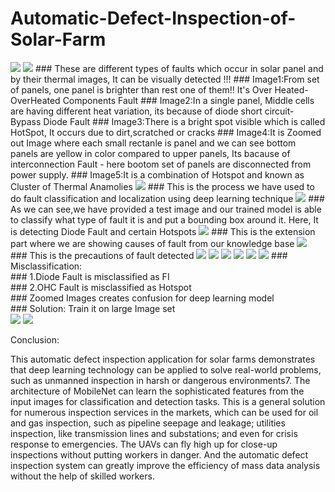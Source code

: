 # Automatic-Defect-Inspection-of-Solar-Farm  

<img src="./Dataset/ref/images1.PNG">
<img src="./Dataset/ref/images2.PNG">
### These are different types of faults which occur in solar panel and by their thermal images, It can be visually detected !!!
### Image1:From set of panels, one panel is brighter than rest one of them!! It's Over Heated- OverHeated Components Fault
### Image2:In a single panel, Middle cells are having different heat variation, its because of diode short circuit- Bypass Diode Fault
### Image3:There is a bright spot visible which is called HotSpot, It occurs due to dirt,scratched or cracks
### Image4:It is Zoomed out Image where each small rectanle is panel and we can see bottom panels are yellow in color compared to upper panels, Its bacause of interconnection Fault - here bootom set of panels are disconnected from power supply.
### Image5:It is a combination of Hotspot and known as Cluster of Thermal Anamolies
<img src="./Dataset/ref/images3.PNG">
### This is the process we have used to do fault classification and localization using deep learning technique
<img src="./Dataset/ref/images4.PNG">  
### As we can see,we have provided a test image and our trained model is able to classify what type of fault it is and put a bounding box around it. Here, It is detecting Diode Fault and certain Hotspots
<img src="./Dataset/ref/images5.PNG">
### This is the extension part where we are showing causes of fault from our knowledge base
<img src="./Dataset/ref/images6.PNG">
### This is the precautions of fault detected
<img src="./Dataset/ref/images7.PNG">
<img src="./Dataset/ref/images8.PNG">
<img src="./Dataset/ref/images9.PNG">
<img src="./Dataset/ref/images10.PNG">
<img src="./Dataset/ref/images11.PNG">
<img src="./Dataset/ref/images12.PNG">  
### Misclassification:<br />       
### 1.Diode Fault is misclassified as FI<br />           
### 2.OHC Fault is misclassified as Hotspot<br />    
### Zoomed Images creates confusion for deep learning model<br />  
### Solution: Train it on large Image set<br />    
<img src="./Dataset/ref/images13.PNG">  
<img src="./Dataset/ref/images14.PNG">  



  
Conclusion:  
  
This automatic defect inspection application for solar farms demonstrates that deep learning technology can be applied to solve real-world problems, such as unmanned inspection in harsh or dangerous environments7. The architecture of MobileNet can learn the sophisticated features from the input images for classification and detection tasks. This is a general solution for numerous inspection services in the markets, which can be used for oil and gas inspection, such as pipeline seepage and leakage; utilities inspection, like transmission lines and substations; and even for crisis response to emergencies. The UAVs can fly high up for close-up inspections without putting workers in danger. And the automatic defect inspection system can greatly improve the efficiency of mass data analysis without the help of skilled workers.  

